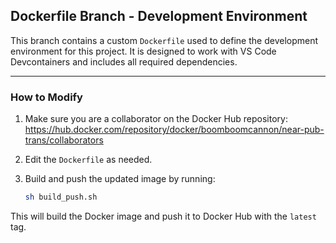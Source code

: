 ## Dockerfile Branch - Development Environment

This branch contains a custom `Dockerfile` used to define the development environment for this project. It is designed to work with VS Code Devcontainers and includes all required dependencies.

---

### How to Modify

1. Make sure you are a collaborator on the Docker Hub repository:  
   https://hub.docker.com/repository/docker/boomboomcannon/near-pub-trans/collaborators

2. Edit the `Dockerfile` as needed.

3. Build and push the updated image by running:
   ```sh
   sh build_push.sh
   ```

This will build the Docker image and push it to Docker Hub with the `latest` tag.